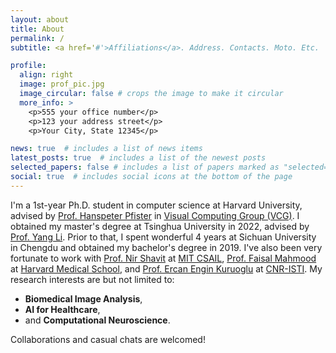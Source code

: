 ```yaml
---
layout: about
title: About
permalink: /
subtitle: <a href='#'>Affiliations</a>. Address. Contacts. Moto. Etc.

profile:
  align: right
  image: prof_pic.jpg
  image_circular: false # crops the image to make it circular
  more_info: >
    <p>555 your office number</p>
    <p>123 your address street</p>
    <p>Your City, State 12345</p>

news: true  # includes a list of news items
latest_posts: true  # includes a list of the newest posts
selected_papers: false # includes a list of papers marked as "selected={true}"
social: true  # includes social icons at the bottom of the page
---
```


I'm a 1st-year Ph.D. student in computer science at Harvard University, advised by [Prof. Hanspeter Pfister](https://scholar.google.com/citations?user=VWX-GMAAAAAJ&hl=en) in [Visual Computing Group (VCG)](https://vcg.seas.harvard.edu/). I obtained my master's degree at Tsinghua University in 2022, advised by [Prof. Yang Li](http://yangli-feasibility.com/home/). Prior to that, I spent wonderful 4 years at Sichuan University in Chengdu and obtained my bachelor's degree in 2019. I've also been very fortunate to work with [Prof. Nir Shavit](https://people.csail.mit.edu/shanir/) at [MIT CSAIL](https://www.csail.mit.edu/), [Prof. Faisal Mahmood](https://faisal.ai/) at [Harvard Medical School](https://hms.harvard.edu/), and [Prof. Ercan Engin Kuruoglu](https://scholar.google.com/citations?user=To7e1toAAAAJ&hl=en&oi=ao) at [CNR-ISTI](https://www.isti.cnr.it/en/). My research interests are but not limited to:
* **Biomedical Image Analysis**,
* **AI for Healthcare**,
* and **Computational Neuroscience**.

Collaborations and casual chats are welcomed!